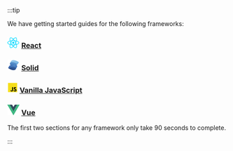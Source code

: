 :::tip

We have getting started guides for the following frameworks:

### ![React Logo](./assets/React-icon.svg) [React](/getting-started/react/create-project)

### ![Solid Logo](./assets/Solid-icon.svg) [Solid](/getting-started/solid/create-project)

### ![JS Logo](./assets/JS-icon.svg) [Vanilla JavaScript](/getting-started/vanilla-js/create-project)

### ![Vue Logo](./assets/Vue-icon.svg) [Vue](/getting-started/vue/create-project)

The first two sections for any framework only take 90 seconds to complete.

:::
